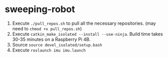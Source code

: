 # sweeping-robot
1) Execute `./pull_repos.sh` to pull all the necessary repositories. (may need to `chmod +x pull_repos.sh`)
2) Execute `catkin_make_isolated --install --use-ninja`.
Build time takes 30-35 minutes on a Raspberry Pi 4B.
3) Source `source devel_isolated/setup.bash`
4) Execute `roslaunch imu imu.launch`
